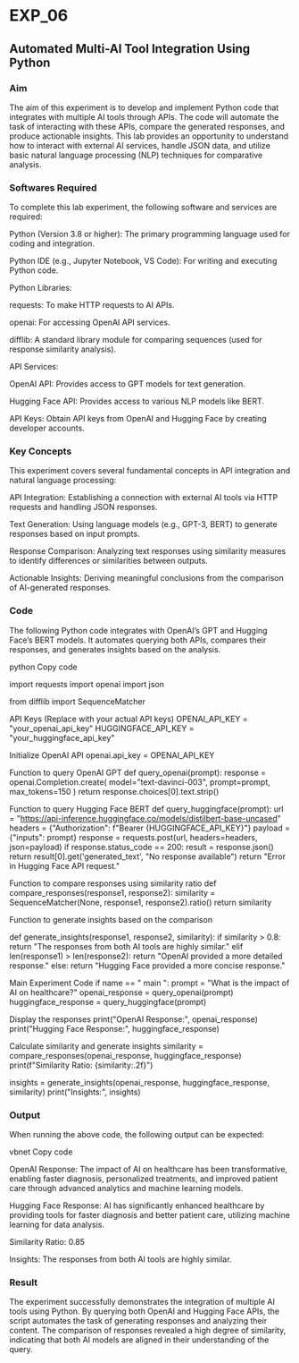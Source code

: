 # EXP_06
## Automated Multi-AI Tool Integration Using Python
### Aim

The aim of this experiment is to develop and implement Python code that integrates with multiple AI tools through APIs. The code will automate the task of interacting with these APIs, compare the generated responses, and produce actionable insights. This lab provides an opportunity to understand how to interact with external AI services, handle JSON data, and utilize basic natural language processing (NLP) techniques for comparative analysis.

### Softwares Required

To complete this lab experiment, the following software and services are required:

Python (Version 3.8 or higher): The primary programming language used for coding and integration.

Python IDE (e.g., Jupyter Notebook, VS Code): For writing and executing Python code.

Python Libraries:

requests: To make HTTP requests to AI APIs.

openai: For accessing OpenAI API services.

difflib: A standard library module for comparing sequences (used for response similarity analysis).

API Services:

OpenAI API: Provides access to GPT models for text generation.

Hugging Face API: Provides access to various NLP models like BERT.

API Keys: Obtain API keys from OpenAI and Hugging Face by creating developer accounts.


### Key Concepts
This experiment covers several fundamental concepts in API integration and natural language processing:

API Integration: Establishing a connection with external AI tools via HTTP requests and handling JSON responses.

Text Generation: Using language models (e.g., GPT-3, BERT) to generate responses based on input prompts.

Response Comparison: Analyzing text responses using similarity measures to identify differences or similarities between outputs.

Actionable Insights: Deriving meaningful conclusions from the comparison of AI-generated responses.

### Code

The following Python code integrates with OpenAI’s GPT and Hugging Face’s BERT models. It automates querying both APIs, compares their responses, and generates insights based on the analysis.

python Copy code

import requests import openai import json

from difflib import SequenceMatcher

 API Keys (Replace with your actual API keys) OPENAI_API_KEY = "your_openai_api_key" HUGGINGFACE_API_KEY = "your_huggingface_api_key"

Initialize OpenAI API openai.api_key = OPENAI_API_KEY

Function to query OpenAI GPT def query_openai(prompt):
response = openai.Completion.create( model="text-davinci-003", prompt=prompt,
max_tokens=150
)
return response.choices[0].text.strip()

Function to query Hugging Face BERT def query_huggingface(prompt):
url = "https://api-inference.huggingface.co/models/distilbert-base-uncased" headers = {"Authorization": f"Bearer {HUGGINGFACE_API_KEY}"} payload = {"inputs": prompt}
response = requests.post(url, headers=headers, json=payload) if response.status_code == 200:
result = response.json()
return result[0].get('generated_text', "No response available") return "Error in Hugging Face API request."

Function to compare responses using similarity ratio def compare_responses(response1, response2):
similarity = SequenceMatcher(None, response1, response2).ratio() return similarity

Function to generate insights based on the comparison

def generate_insights(response1, response2, similarity): if similarity > 0.8:
return "The responses from both AI tools are highly similar." elif len(response1) > len(response2):
return "OpenAI provided a more detailed response." else:
return "Hugging Face provided a more concise response."

Main Experiment Code
if   name	== "  main  ":
prompt = "What is the impact of AI on healthcare?" openai_response = query_openai(prompt) huggingface_response = query_huggingface(prompt)

Display the responses
print("OpenAI Response:", openai_response) print("Hugging Face Response:", huggingface_response)

Calculate similarity and generate insights
similarity = compare_responses(openai_response, huggingface_response) print(f"Similarity Ratio: {similarity:.2f}")

insights = generate_insights(openai_response, huggingface_response, similarity) print("Insights:", insights)

### Output
When running the above code, the following output can be expected:

vbnet
Copy code

OpenAI Response: The impact of AI on healthcare has been transformative, enabling faster diagnosis, personalized treatments, and improved patient care through advanced analytics and machine learning models.

Hugging Face Response: AI has significantly enhanced healthcare by providing tools for faster diagnosis and better patient care, utilizing machine learning for data analysis.

Similarity Ratio: 0.85

Insights: The responses from both AI tools are highly similar.

### Result
The experiment successfully demonstrates the integration of multiple AI tools using Python. By querying both OpenAI and Hugging Face APIs, the script automates the task of generating responses and analyzing their content. The comparison of responses revealed a high degree of similarity, indicating that both AI models are aligned in their understanding of the query.
